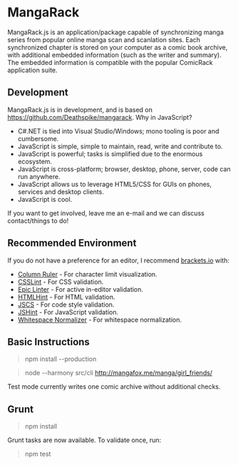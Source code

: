 # MangaRack

MangaRack.js is an application/package capable of synchronizing manga series from popular online manga scan and scanlation sites. Each synchronized chapter is stored on your computer as a comic book archive, with additional embedded information (such as the writer and summary). The embedded information is compatible with the popular ComicRack application suite.

## Development

MangaRack.js is in development, and is based on https://github.com/Deathspike/mangarack. Why in JavaScript?

* C#.NET is tied into Visual Studio/Windows; mono tooling is poor and cumbersome.
* JavaScript is simple, simple to maintain, read, write and contribute to.
* JavaScript is powerful; tasks is simplified due to the enormous ecosystem.
* JavaScript is cross-platform; browser, desktop, phone, server, code can run anywhere.
* JavaScript allows us to leverage HTML5/CSS for GUIs on phones, services and desktop clients.
* JavaScript is cool.

If you want to get involved, leave me an e-mail and we can discuss contact/things to do!

## Recommended Environment

If you do not have a preference for an editor, I recommend [brackets.io](http://brackets.io/) with:

* [Column Ruler](https://github.com/lkcampbell/brackets-ruler) - For character limit visualization.
* [CSSLint](https://github.com/cfjedimaster/brackets-csslint) - For CSS validation.
* [Epic Linter](https://github.com/fdecampredon/brackets-epic-linter) - For active in-editor validation.
* [HTMLHint](https://github.com/cfjedimaster/brackets-htmlhint) - For HTML validation.
* [JSCS](https://github.com/globexdesigns/brackets-jscs) - For code style validation.
* [JSHint](https://github.com/cfjedimaster/brackets-jshint) - For JavaScript validation.
* [Whitespace Normalizer](https://github.com/dsbonev/whitespace-normalizer) - For whitespace normalization.

## Basic Instructions

> npm install --production

> node --harmony src/cli http://mangafox.me/manga/girl_friends/

Test mode currently writes one comic archive without additional checks.

## Grunt

> npm install

Grunt tasks are now available. To validate once, run:

> npm test

